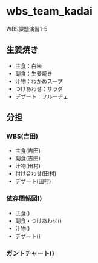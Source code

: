 # wbs_team_kadai
WBS課題演習1-5
## **生姜焼き**
- 主食：白米
- 副食：生姜焼き
- 汁物：わかめスープ
- つけあわせ：サラダ
- デザート：フルーチェ  

## 分担
### WBS(吉田)
- 主食(吉田)
- 副食(吉田)
- 汁物(田村)
- 付け合わせ(田村)
- デザート(田村)

### 依存関係図()
- 主食()
- 副食・つけあわせ()
- 汁物()
- デザート()

### ガントチャート()
